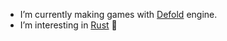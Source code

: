- I’m currently making games with [Defold](https://defold.com) engine.
- I’m interesting in [Rust](https://www.rust-lang.org) 🦀

<!---
enotofil/enotofil is a ✨ special ✨ repository because its `README.md` (this file) appears on your GitHub profile.
You can click the Preview link to take a look at your changes.
--->
